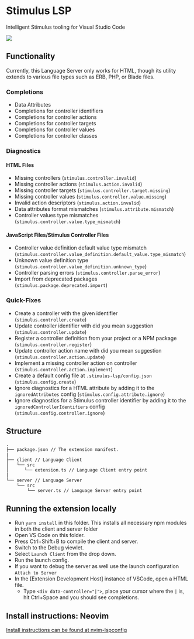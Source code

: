 # Stimulus LSP

Intelligent Stimulus tooling for Visual Studio Code


![](/assets/stimulus-lsp.png)

## Functionality

Currently, this Language Server only works for HTML, though its utility extends to various file types such as ERB, PHP, or Blade files.

### Completions

* Data Attributes
* Completions for controller identifiers
* Completions for controller actions
* Completions for controller targets
* Completions for controller values
* Completions for controller classes

### Diagnostics

#### HTML Files

* Missing controllers (`stimulus.controller.invalid`)
* Missing controller actions (`stimulus.action.invalid`)
* Missing controller targets (`stimulus.controller.target.missing`)
* Missing controller values (`stimulus.controller.value.missing`)
* Invalid action descriptors (`stimulus.action.invalid`)
* Data attributes format mismatches (`stimulus.attribute.mismatch`)
* Controller values type mismatches (`stimulus.controller.value.type_mismatch`)

#### JavaScript Files/Stimulus Controller Files

* Controller value definition default value type mismatch (`stimulus.controller.value_definition.default_value.type_mismatch`)
* Unknown value definition type (`stimulus.controller.value_definition.unknown_type`)
* Controller parsing errors (`stimulus.controller.parse_error`)
* Import from deprecated packages (`stimulus.package.deprecated.import`)

### Quick-Fixes

* Create a controller with the given identifier (`stimulus.controller.create`)
* Update controller identifier with did you mean suggestion (`stimulus.controller.update`)
* Register a controller definition from your project or a NPM package (`stimulus.controller.register`)
* Update controller action name with did you mean suggestion (`stimulus.controller.action.update`)
* Implement a missing controller action on controller (`stimulus.controller.action.implement`)
* Create a default config file at `.stimulus-lsp/config.json` (`stimulus.config.create`)
* Ignore diagnostics for a HTML attribute by adding it to the `ignoredAttributes` config (`stimulus.config.attribute.ignore`)
* Ignore diagnostics for a Stimulus controller identifier by adding it to the `ignoredControllerIdentifiers` config (`stimulus.config.controller.ignore`)

## Structure

```
.
├── package.json // The extension manifest.
|
├── client // Language Client
│   └── src
│      └── extension.ts // Language Client entry point
|
└── server // Language Server
    └── src
        └── server.ts // Language Server entry point
```

## Running the extension locally

- Run `yarn install` in this folder. This installs all necessary npm modules in both the client and server folder
- Open VS Code on this folder.
- Press Ctrl+Shift+B to compile the client and server.
- Switch to the Debug viewlet.
- Select `Launch Client` from the drop down.
- Run the launch config.
- If you want to debug the server as well use the launch configuration `Attach to Server`
- In the [Extension Development Host] instance of VSCode, open a HTML file.
  - Type `<div data-controller="|">`, place your cursor where the `|` is, hit Ctrl+Space and you should see completions.

## Install instructions: Neovim

[Install instructions can be found at nvim-lspconfig](https://github.com/neovim/nvim-lspconfig/blob/master/doc/server_configurations.md#stimulus_ls)
